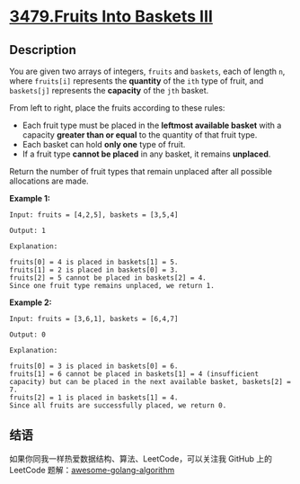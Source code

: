 # [3479.Fruits Into Baskets III][title]

## Description
You are given two arrays of integers, `fruits` and `baskets`, each of length `n`, where `fruits[i]` represents the **quantity** of the `ith` type of fruit, and `baskets[j]` represents the **capacity** of the `jth` basket.

From left to right, place the fruits according to these rules:

- Each fruit type must be placed in the **leftmost available basket** with a capacity **greater than or equal** to the quantity of that fruit type.
- Each basket can hold **only one** type of fruit.
- If a fruit type **cannot be placed** in any basket, it remains **unplaced**.

Return the number of fruit types that remain unplaced after all possible allocations are made.

**Example 1:**

```
Input: fruits = [4,2,5], baskets = [3,5,4]

Output: 1

Explanation:

fruits[0] = 4 is placed in baskets[1] = 5.
fruits[1] = 2 is placed in baskets[0] = 3.
fruits[2] = 5 cannot be placed in baskets[2] = 4.
Since one fruit type remains unplaced, we return 1.
```

**Example 2:**

```
Input: fruits = [3,6,1], baskets = [6,4,7]

Output: 0

Explanation:

fruits[0] = 3 is placed in baskets[0] = 6.
fruits[1] = 6 cannot be placed in baskets[1] = 4 (insufficient capacity) but can be placed in the next available basket, baskets[2] = 7.
fruits[2] = 1 is placed in baskets[1] = 4.
Since all fruits are successfully placed, we return 0.
```

## 结语

如果你同我一样热爱数据结构、算法、LeetCode，可以关注我 GitHub 上的 LeetCode 题解：[awesome-golang-algorithm][me]

[title]: https://leetcode.com/problems/fruits-into-baskets-iii/
[me]: https://github.com/kylesliu/awesome-golang-algorithm
